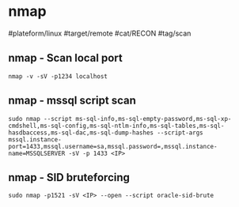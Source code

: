 # nmap

#plateform/linux #target/remote #cat/RECON #tag/scan


## nmap - Scan local port
```
nmap -v -sV -p1234 localhost
```

## nmap - mssql script scan
```
sudo nmap --script ms-sql-info,ms-sql-empty-password,ms-sql-xp-cmdshell,ms-sql-config,ms-sql-ntlm-info,ms-sql-tables,ms-sql-hasdbaccess,ms-sql-dac,ms-sql-dump-hashes --script-args mssql.instance-port=1433,mssql.username=sa,mssql.password=,mssql.instance-name=MSSQLSERVER -sV -p 1433 <IP>
```

## nmap - SID bruteforcing
```
sudo nmap -p1521 -sV <IP> --open --script oracle-sid-brute
```
